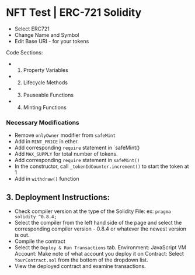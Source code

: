 # NFT Test | ERC-721 Solidity
- Select ERC721
- Change Name and Symbol
- Edit Base URI - for your tokens

Code Sections:
  - 1. Property Variables
  - 2. Lifecycle Methods
  - 3. Pauseable Functions
  - 4. Minting Functions

### Necessary Modifications
- Remove `onlyOwner` modifier from `safeMint`
- Add in `MINT_PRICE` in ether. 
- Add corresponding `require` statement in `safeMint()
- Add `MAX_SUPPLY` for total number of tokens. 
- Add corresponding `require` statement in `safeMint()`
- In the constructor, call `_tokenIdCounter.increment()` to start the token at 1
- Add in `withdraw()` function

## 3. Deployment Instructions:
- Check compiler version at the type of the Solidity File:
  ex: `pragma solidity ^0.8.4;`
- Select the compiler from the left hand side of the page and select the corresponding compiler version - 0.8.4 or whatever the newest version is out.
- Compile the contract
- Select the `Deploy & Run Transactions` tab.
  Environment: JavaScript VM
  Account: Make note of what account you deploy it on
  Contract: Select `YourContract.sol` from the bottom of the dropdown list.
- View the deployed contract and examine transactions.
